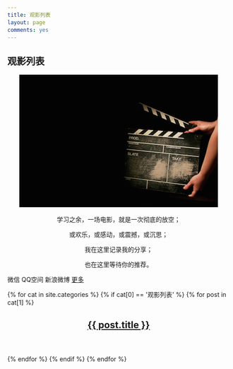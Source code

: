 ```yaml
---
title: 观影列表
layout: page
comments: yes
---
```



<h2 class="archive-title">观影列表</h2>

<article class="page"> 
<div class="post-content">
<div class="entry" style="text-align:center">
<p><img src="/assets/images/movies.jpg" alt="image"></p>
<p>学习之余，一场电影，就是一次彻底的放空；</p>
<p>或欢乐，或感动，或震撼，或沉思；</p>
<p>我在这里记录我的分享；</p>
<p>也在这里等待你的推荐。</p>
</div>
<footer>
<!-- JiaThis Button BEGIN -->
<div class="jiathis_style">
  <a class="jiathis_button_weixin">微信</a>
  <a class="jiathis_button_qzone">QQ空间</a>
  <a class="jiathis_button_tsina">新浪微博</a>
  <a href="http://www.jiathis.com/share?uid=1954501" class="jiathis jiathis_txt jiathis_separator jtico jtico_jiathis" target="_blank">更多</a>
</div>
<script type="text/javascript">
var jiathis_config = {data_track_clickback:'true'};
</script>
<script type="text/javascript" src="http://v3.jiathis.com/code_mini/jia.js?uid=1954501" charset="utf-8"></script>
<!-- JiaThis Button END -->
</footer>
</div>
</article>

{% for cat in site.categories %}
{% if cat[0] == '观影列表' %}
{% for post in cat[1] %}
<div class="archive">
<article class="post">
<div class="post-content">
<header>
<h1 class="title">
<a href="{{ post.url }}">{{ post.title }}</a>
</h1>
</header>
</div>
</article>
</div>
{% endfor %}
{% endif %}
{% endfor %}
